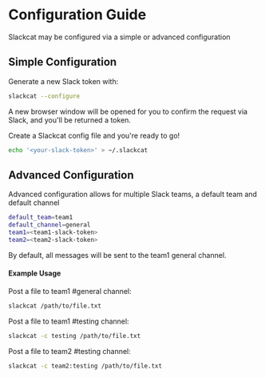 # Configuration Guide
Slackcat may be configured via a simple or advanced configuration

## Simple Configuration

Generate a new Slack token with:
```bash
slackcat --configure
```
A new browser window will be opened for you to confirm the request via Slack, and you'll be returned a token.

Create a Slackcat config file and you're ready to go!
```bash
echo '<your-slack-token>' > ~/.slackcat
```

## Advanced Configuration

Advanced configuration allows for multiple Slack teams, a default team and default channel

```bash
default_team=team1
default_channel=general
team1=<team1-slack-token>
team2=<team2-slack-token>
```
By default, all messages will be sent to the team1 general channel.

#### Example Usage

Post a file to team1 #general channel:
```bash
slackcat /path/to/file.txt
```

Post a file to team1 #testing channel:
```bash
slackcat -c testing /path/to/file.txt
```

Post a file to team2 #testing channel:
```bash
slackcat -c team2:testing /path/to/file.txt
```
